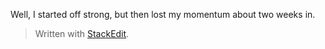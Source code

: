 Well, I started off strong, but then lost my momentum about two weeks in.


> Written with [StackEdit](https://stackedit.io/).
<!--stackedit_data:
eyJoaXN0b3J5IjpbLTExNzkyMzkzN119
-->